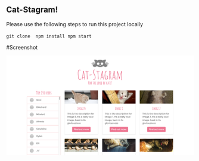 ## Cat-Stagram!

Please use the following steps to run this project locally

`
git clone 
npm install
npm start
`

#Screenshot

<img src="screenshot.png" alt="Cat-Stagram!" />